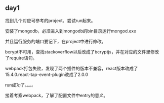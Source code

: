 ## day1
找到几个对应可参考的project，尝试run起来。

安装了mongodb，必须进入到mongodb的bin目录运行mongod.exe

并且运行服务的端口要记下，在project中进行修改。

bcrypt不可用，查找stackoverflow以后改成了bcryptjs，并在对应的文件里修改了require语句。

webpack打包失败，发现了两个插件的版本不兼容，react版本改成了15.4.0.react-tap-event-plugin改成了2.0.0

run成功了。。。。

接着考察webpack，了解了配置文件中entry的意义。
